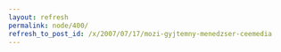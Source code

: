 ```yaml
---
layout: refresh
permalink: node/400/
refresh_to_post_id: /x/2007/07/17/mozi-gyjtemny-menedzser-ceemedia
---
```

